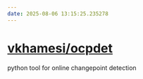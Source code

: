 ```yaml
---
date: 2025-08-06 13:15:25.235278
---
```


# [vkhamesi/ocpdet](https://github.com/vkhamesi/ocpdet)

python tool for online changepoint detection